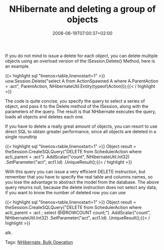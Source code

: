 ﻿---
title: "NHibernate and deleting a group of objects"
description: ""
date: 2008-06-19T07:00:37+02:00
draft: false
tags: [Nhibernate]
categories: [Nhibernate]
---
If you do not mind to issue a delete for each object, you can delete multiple objects using an overload version of the ISession.Delete() Method, here is an example.

{{< highlight sql "linenos=table,linenostart=1" >}}
uow.Session.Delete("select A from ActionSpawned A where A.ParentAction = :act",
 ParentAction, NHibernateUtil.Entity(typeof(Action)));{{< / highlight >}}

<!-- Code inserted with Steve Dunn's Windows Live Writer Code Formatter Plugin.  http://dunnhq.com -->

The code is quite concise, you specify the query to select a series of object, and pass it to the Delete method of the ISession, along with the parameters of the query. The result is that NHibernate executes the query, loads all objects and deletes each one.

If you have to delete a really great amount of objects, you can resort to use direct SQL to obtain greater performance, since all objects are deleted in a single roundtrip

{{< highlight sql "linenos=table,linenostart=1" >}}
Object result = theSession.CreateSQLQuery("DELETE from SchedulerAction where acti_parent = :act")
   .AddScalar("count", NHibernateUtil.Int32)
   .SetParameter("act", act1.Id)
   .UniqueResult();{{< / highlight >}}

<!-- Code inserted with Steve Dunn's Windows Live Writer Code Formatter Plugin.  http://dunnhq.com -->

With this query you can issue a very efficient DELETE instruction, but remember that you have to specify the real table and columns names, so you lose the advantage to abstract the model from the database. The above query returns null, because the delete instruction does not select any data, if you want to know the number of deleted  row you can use

{{< highlight sql "linenos=table,linenostart=1" >}}
Object result = theSession.CreateSQLQuery("DELETE from SchedulerAction where acti_parent = :act ; select @@ROWCOUNT count;")
   .AddScalar("count", NHibernateUtil.Int32)
   .SetParameter("act", act1.Id)
   .UniqueResult();{{< / highlight >}}

<!-- Code inserted with Steve Dunn's Windows Live Writer Code Formatter Plugin.  http://dunnhq.com -->

alk.


Tags: [NHibernate, Bulk Operation](http://technorati.com/tag/NHibernate,%20Bulk%20Operation)
